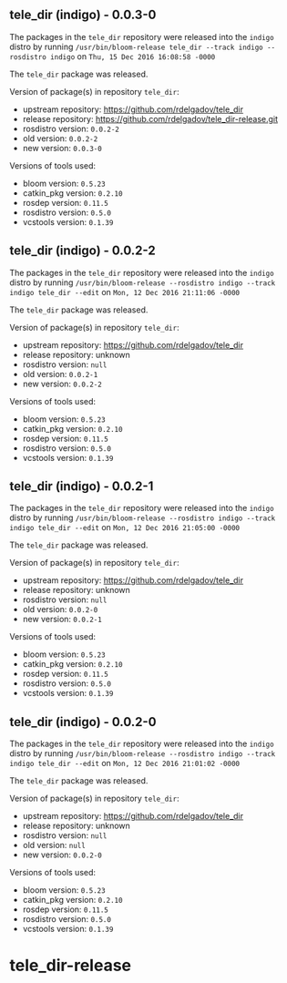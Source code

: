 ## tele_dir (indigo) - 0.0.3-0

The packages in the `tele_dir` repository were released into the `indigo` distro by running `/usr/bin/bloom-release tele_dir --track indigo --rosdistro indigo` on `Thu, 15 Dec 2016 16:08:58 -0000`

The `tele_dir` package was released.

Version of package(s) in repository `tele_dir`:

- upstream repository: https://github.com/rdelgadov/tele_dir
- release repository: https://github.com/rdelgadov/tele_dir-release.git
- rosdistro version: `0.0.2-2`
- old version: `0.0.2-2`
- new version: `0.0.3-0`

Versions of tools used:

- bloom version: `0.5.23`
- catkin_pkg version: `0.2.10`
- rosdep version: `0.11.5`
- rosdistro version: `0.5.0`
- vcstools version: `0.1.39`


## tele_dir (indigo) - 0.0.2-2

The packages in the `tele_dir` repository were released into the `indigo` distro by running `/usr/bin/bloom-release --rosdistro indigo --track indigo tele_dir --edit` on `Mon, 12 Dec 2016 21:11:06 -0000`

The `tele_dir` package was released.

Version of package(s) in repository `tele_dir`:

- upstream repository: https://github.com/rdelgadov/tele_dir
- release repository: unknown
- rosdistro version: `null`
- old version: `0.0.2-1`
- new version: `0.0.2-2`

Versions of tools used:

- bloom version: `0.5.23`
- catkin_pkg version: `0.2.10`
- rosdep version: `0.11.5`
- rosdistro version: `0.5.0`
- vcstools version: `0.1.39`


## tele_dir (indigo) - 0.0.2-1

The packages in the `tele_dir` repository were released into the `indigo` distro by running `/usr/bin/bloom-release --rosdistro indigo --track indigo tele_dir --edit` on `Mon, 12 Dec 2016 21:05:00 -0000`

The `tele_dir` package was released.

Version of package(s) in repository `tele_dir`:

- upstream repository: https://github.com/rdelgadov/tele_dir
- release repository: unknown
- rosdistro version: `null`
- old version: `0.0.2-0`
- new version: `0.0.2-1`

Versions of tools used:

- bloom version: `0.5.23`
- catkin_pkg version: `0.2.10`
- rosdep version: `0.11.5`
- rosdistro version: `0.5.0`
- vcstools version: `0.1.39`


## tele_dir (indigo) - 0.0.2-0

The packages in the `tele_dir` repository were released into the `indigo` distro by running `/usr/bin/bloom-release --rosdistro indigo --track indigo tele_dir --edit` on `Mon, 12 Dec 2016 21:01:02 -0000`

The `tele_dir` package was released.

Version of package(s) in repository `tele_dir`:

- upstream repository: https://github.com/rdelgadov/tele_dir
- release repository: unknown
- rosdistro version: `null`
- old version: `null`
- new version: `0.0.2-0`

Versions of tools used:

- bloom version: `0.5.23`
- catkin_pkg version: `0.2.10`
- rosdep version: `0.11.5`
- rosdistro version: `0.5.0`
- vcstools version: `0.1.39`


# tele_dir-release
